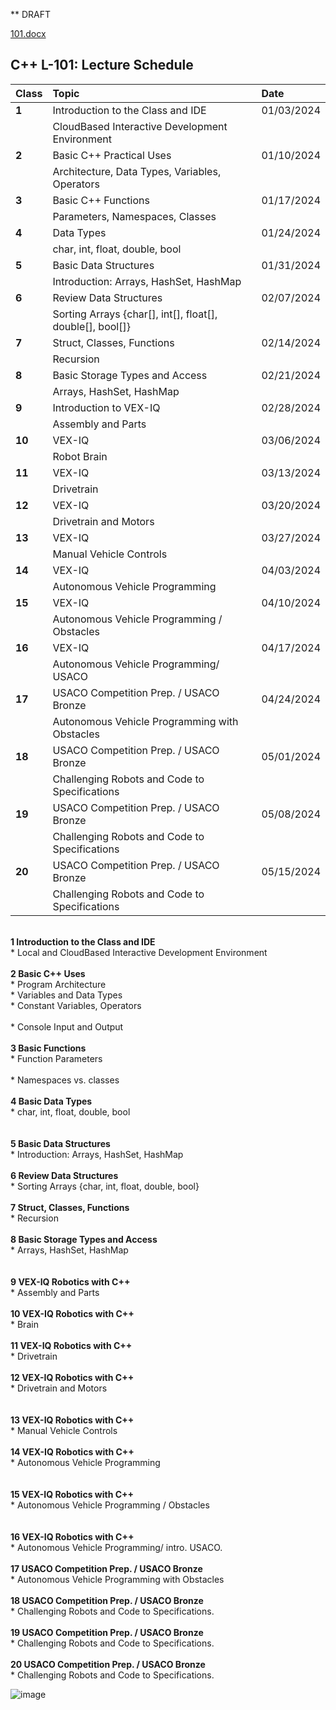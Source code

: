 ** DRAFT 

[101.docx](https://github.com/ions29/cpp-reading-material/files/13339531/101.docx)


## C++ 	L-101: Lecture Schedule


| Class      | Topic | Date |
| :---        |    :--------| :--------|
| **1** | Introduction to the Class and IDE 	| 01/03/2024 |
| | CloudBased Interactive Development Environment |
| **2** | Basic C++ Practical Uses | 01/10/2024 |
| | Architecture, Data Types, Variables, Operators |
| **3** | Basic C++ Functions | 01/17/2024 |
| | Parameters, Namespaces, Classes |
| **4** |  Data Types | 01/24/2024 |
| | char, int, float, double, bool |
| **5** | Basic Data Structures | 01/31/2024|
| | Introduction: Arrays, HashSet, HashMap |
| **6** | Review Data Structures | 02/07/2024 |
| |  Sorting Arrays {char[], int[], float[], double[], bool[]} |
| **7** |	Struct, Classes, Functions | 02/14/2024 |
| | Recursion |
| **8** | Basic Storage Types and Access | 02/21/2024 |
| | Arrays, HashSet, HashMap |
| **9** | Introduction to VEX-IQ | 02/28/2024 |
| | Assembly and Parts |
| **10** | VEX-IQ | 03/06/2024 |
| | Robot Brain |
| **11** | VEX-IQ | 03/13/2024 |
| | Drivetrain |
| **12** | VEX-IQ  | 03/20/2024 |
| | Drivetrain and Motors |
| **13** | VEX-IQ | 03/27/2024 |
| |  Manual Vehicle Controls |
| **14** | VEX-IQ | 04/03/2024 |
| |  Autonomous Vehicle Programming |
| **15** | VEX-IQ | 04/10/2024 |
| |  Autonomous Vehicle Programming / Obstacles |
| **16** | VEX-IQ | 04/17/2024 |
| |  Autonomous Vehicle Programming/ USACO |
| **17** | USACO Competition Prep. / USACO Bronze | 04/24/2024 |
| |  Autonomous Vehicle Programming with Obstacles |
| **18** | USACO Competition Prep. / USACO Bronze | 05/01/2024 |
| |   Challenging Robots and Code to Specifications |
| **19** | USACO Competition Prep. / USACO Bronze | 05/08/2024 |
| |   Challenging Robots and Code to Specifications |
| **20** | USACO Competition Prep. / USACO Bronze | 05/15/2024 |
| |  Challenging Robots and Code to Specifications |

<br> **1	Introduction to the Class and IDE**
<br> * Local and CloudBased Interactive Development Environment	<br>
<br>**2	Basic C++ Uses**
<br> * Program Architecture	
<br> * Variables and Data Types	
<br> * Constant Variables, Operators	
<br> * Console Input and Output	<br>
<br>**3	Basic Functions**
<br> * Function Parameters	
<br> * Namespaces vs. classes	<br>
<br>**4	Basic Data Types**
<br> * char, int, float, double, bool <br>	
<br>**5	Basic Data Structures**
<br> * Introduction: Arrays, HashSet, HashMap	<br>
<br>**6	Review Data Structures**
<br> * Sorting Arrays {char, int, float, double, bool} <br>	
<br>**7	Struct, Classes, Functions**
<br> * Recursion	<br>
<br>**8	Basic Storage Types and Access**
<br> * Arrays, HashSet, HashMap <br>	
<br>**9	VEX-IQ Robotics with C++**
<br> * Assembly and Parts	<br>
<br>**10	VEX-IQ Robotics with C++**
<br> * Brain	<br>
<br>**11	VEX-IQ Robotics with C++**
<br> * Drivetrain	<br>
<br>**12	VEX-IQ Robotics with C++**
<br> * Drivetrain and Motors <br>	
<br>**13	VEX-IQ Robotics with C++**
<br> * Manual Vehicle Controls	<br>
<br>**14	VEX-IQ Robotics with C++**
<br> * Autonomous Vehicle Programming <br>	
<br>**15	VEX-IQ Robotics with C++**
<br> * Autonomous Vehicle Programming / Obstacles <br>	
<br>**16	VEX-IQ Robotics with C++**
<br> * Autonomous Vehicle Programming/ intro. USACO.	<br>
<br>**17	USACO Competition Prep. / USACO Bronze**
<br> * Autonomous Vehicle Programming with Obstacles	<br>
<br>**18	USACO Competition Prep. / USACO Bronze**
<br> * Challenging Robots and Code to Specifications.	<br>
<br>**19	USACO Competition Prep. / USACO Bronze**
<br> * Challenging Robots and Code to Specifications.	<br>
<br>**20	USACO Competition Prep. / USACO Bronze**
<br> * Challenging Robots and Code to Specifications.	<br>


![image](https://github.com/ions29/cpp-reading-material/assets/127531384/1078bac0-cbb0-41fc-8427-6a6a9f6ec227)
